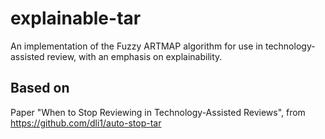 # explainable-tar
An implementation of the Fuzzy ARTMAP algorithm for use in technology-assisted review, with an emphasis on explainability.
       
## Based on
Paper "When to Stop Reviewing in Technology-Assisted Reviews", from https://github.com/dli1/auto-stop-tar 
